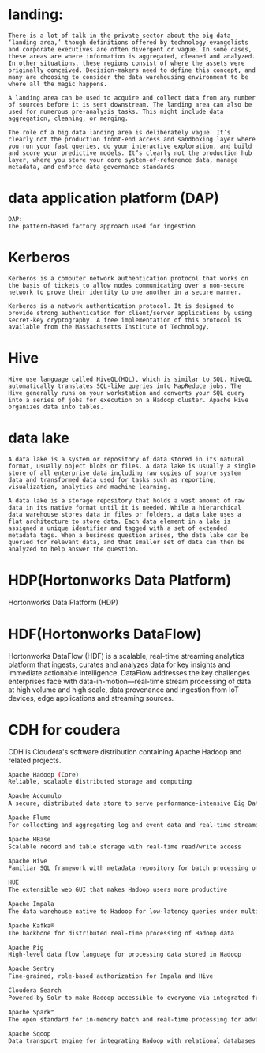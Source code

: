 
# landing:   

```
There is a lot of talk in the private sector about the big data ‘landing area,’ though definitions offered by technology evangelists and corporate executives are often divergent or vague. In some cases, these areas are where information is aggregated, cleaned and analyzed. In other situations, these regions consist of where the assets were originally conceived. Decision-makers need to define this concept, and many are choosing to consider the data warehousing environment to be where all the magic happens.

A landing area can be used to acquire and collect data from any number of sources before it is sent downstream. The landing area can also be used for numerous pre-analysis tasks. This might include data aggregation, cleaning, or merging.

The role of a big data landing area is deliberately vague. It’s clearly not the production front-end access and sandboxing layer where you run your fast queries, do your interactive exploration, and build and score your predictive models. It’s clearly not the production hub layer, where you store your core system-of-reference data, manage metadata, and enforce data governance standards
```

# data application platform (DAP)   

```
DAP: 
The pattern-based factory approach used for ingestion   
```

# Kerberos   

```
Kerberos is a computer network authentication protocol that works on the basis of tickets to allow nodes communicating over a non-secure network to prove their identity to one another in a secure manner.

Kerberos is a network authentication protocol. It is designed to provide strong authentication for client/server applications by using secret-key cryptography. A free implementation of this protocol is available from the Massachusetts Institute of Technology.

```


# Hive   

```
Hive use language called HiveQL(HQL), which is similar to SQL. HiveQL automatically translates SQL-like queries into MapReduce jobs. The Hive generally runs on your workstation and converts your SQL query into a series of jobs for execution on a Hadoop cluster. Apache Hive organizes data into tables.
```

# data lake     

```
A data lake is a system or repository of data stored in its natural format, usually object blobs or files. A data lake is usually a single store of all enterprise data including raw copies of source system data and transformed data used for tasks such as reporting, visualization, analytics and machine learning.

A data lake is a storage repository that holds a vast amount of raw data in its native format until it is needed. While a hierarchical data warehouse stores data in files or folders, a data lake uses a flat architecture to store data. Each data element in a lake is assigned a unique identifier and tagged with a set of extended metadata tags. When a business question arises, the data lake can be queried for relevant data, and that smaller set of data can then be analyzed to help answer the question.
```

# HDP(Hortonworks Data Platform)    
Hortonworks Data Platform (HDP) 

# HDF(Hortonworks DataFlow)    

Hortonworks DataFlow (HDF) is a scalable, real-time streaming analytics platform that ingests, curates and analyzes data for key insights and immediate actionable intelligence. DataFlow addresses the key challenges enterprises face with data-in-motion—real-time stream processing of data at high volume and high scale, data provenance and ingestion from IoT devices, edge applications and streaming sources.

# CDH for coudera   

CDH is Cloudera's software distribution containing Apache Hadoop and related projects.

```sh
Apache Hadoop (Core)
Reliable, scalable distributed storage and computing

Apache Accumulo
A secure, distributed data store to serve performance-intensive Big Data applications

Apache Flume
For collecting and aggregating log and event data and real-time streaming it into Hadoop

Apache HBase
Scalable record and table storage with real-time read/write access

Apache Hive
Familiar SQL framework with metadata repository for batch processing of Hadoop data

HUE
The extensible web GUI that makes Hadoop users more productive

Apache Impala
The data warehouse native to Hadoop for low-latency queries under multi-user workloads

Apache Kafka®
The backbone for distributed real-time processing of Hadoop data

Apache Pig
High-level data flow language for processing data stored in Hadoop

Apache Sentry
Fine-grained, role-based authorization for Impala and Hive

Cloudera Search
Powered by Solr to make Hadoop accessible to everyone via integrated full-text search

Apache Spark™
The open standard for in-memory batch and real-time processing for advanced analytics

Apache Sqoop
Data transport engine for integrating Hadoop with relational databases

```

